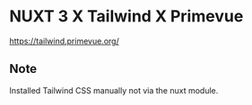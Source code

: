 # NUXT 3 X Tailwind X Primevue

https://tailwind.primevue.org/

## Note

Installed Tailwind CSS manually not via the nuxt module.
